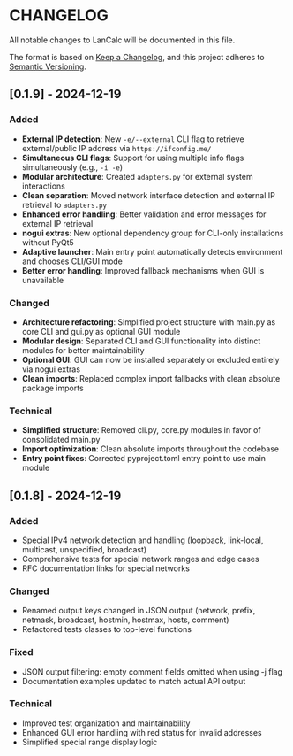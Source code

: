 # CHANGELOG

All notable changes to LanCalc will be documented in this file.

The format is based on [Keep a Changelog](https://keepachangelog.com/en/1.0.0/),
and this project adheres to [Semantic Versioning](https://semver.org/spec/v2.0.0.html).

## [0.1.9] - 2024-12-19

### Added
- **External IP detection**: New `-e/--external` CLI flag to retrieve external/public IP address via `https://ifconfig.me/`
- **Simultaneous CLI flags**: Support for using multiple info flags simultaneously (e.g., `-i -e`)
- **Modular architecture**: Created `adapters.py` for external system interactions
- **Clean separation**: Moved network interface detection and external IP retrieval to `adapters.py`
- **Enhanced error handling**: Better validation and error messages for external IP retrieval
- **nogui extras**: New optional dependency group for CLI-only installations without PyQt5
- **Adaptive launcher**: Main entry point automatically detects environment and chooses CLI/GUI mode
- **Better error handling**: Improved fallback mechanisms when GUI is unavailable

### Changed
- **Architecture refactoring**: Simplified project structure with main.py as core CLI and gui.py as optional GUI module
- **Modular design**: Separated CLI and GUI functionality into distinct modules for better maintainability
- **Optional GUI**: GUI can now be installed separately or excluded entirely via nogui extras
- **Clean imports**: Replaced complex import fallbacks with clean absolute package imports

### Technical
- **Simplified structure**: Removed cli.py, core.py modules in favor of consolidated main.py
- **Import optimization**: Clean absolute imports throughout the codebase
- **Entry point fixes**: Corrected pyproject.toml entry point to use main module

## [0.1.8] - 2024-12-19

### Added
- Special IPv4 network detection and handling (loopback, link-local, multicast, unspecified, broadcast)
- Comprehensive tests for special network ranges and edge cases
- RFC documentation links for special networks

### Changed
- Renamed output keys changed in JSON output (network, prefix, netmask, broadcast, hostmin, hostmax, hosts, comment)
- Refactored tests classes to top-level functions

### Fixed
- JSON output filtering: empty comment fields omitted when using -j flag
- Documentation examples updated to match actual API output

### Technical
- Improved test organization and maintainability
- Enhanced GUI error handling with red status for invalid addresses
- Simplified special range display logic
